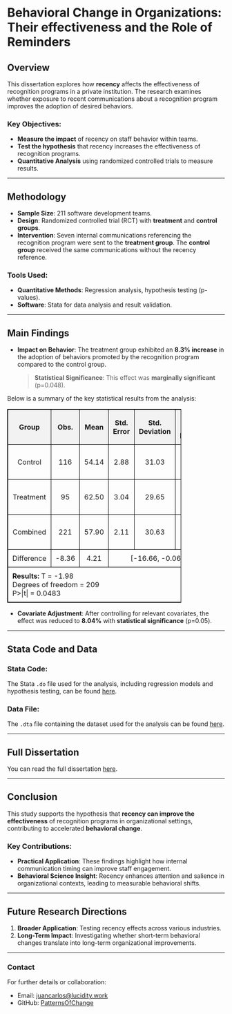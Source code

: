 # Behavioral Change in Organizations: Their effectiveness and the Role of Reminders
 
## Overview
This dissertation explores how **recency** affects the effectiveness of recognition programs in a private institution. The research examines whether exposure to recent communications about a recognition program improves the adoption of desired behaviors.

### Key Objectives:
- **Measure the impact** of recency on staff behavior within teams.
- **Test the hypothesis** that recency increases the effectiveness of recognition programs.
- **Quantitative Analysis** using randomized controlled trials to measure results.

---

## Methodology

- **Sample Size**: 211 software development teams.
- **Design**: Randomized controlled trial (RCT) with **treatment** and **control groups**.
- **Intervention**: Seven internal communications referencing the recognition program were sent to the **treatment group**. The **control group** received the same communications without the recency reference.

### Tools Used:
- **Quantitative Methods**: Regression analysis, hypothesis testing (p-values).
- **Software**: Stata for data analysis and result validation.

---

## Main Findings

- **Impact on Behavior**: The treatment group exhibited an **8.3% increase** in the adoption of behaviors promoted by the recognition program compared to the control group.
  
  > **Statistical Significance**: This effect was **marginally significant** (p=0.048).

Below is a summary of the key statistical results from the analysis:

<table style="width:80%; border: 1px solid black; border-collapse: collapse;">
  <tr style="background-color: #f2f2f2; text-align: center;">
    <th style="padding: 10px; border: 1px solid black;">Group</th>
    <th style="padding: 10px; border: 1px solid black;">Obs.</th>
    <th style="padding: 10px; border: 1px solid black;">Mean</th>
    <th style="padding: 10px; border: 1px solid black;">Std. Error</th>
    <th style="padding: 10px; border: 1px solid black;">Std. Deviation</th>
    <th style="padding: 10px; border: 1px solid black;">95% Conf. Interval</th>
  </tr>
  <tr style="text-align: center;">
    <td style="padding: 10px; border: 1px solid black;">Control</td>
    <td style="padding: 10px; border: 1px solid black;">116</td>
    <td style="padding: 10px; border: 1px solid black;">54.14</td>
    <td style="padding: 10px; border: 1px solid black;">2.88</td>
    <td style="padding: 10px; border: 1px solid black;">31.03</td>
    <td style="padding: 10px; border: 1px solid black;">48.27 - 59.84</td>
  </tr>
  <tr style="text-align: center;">
    <td style="padding: 10px; border: 1px solid black;">Treatment</td>
    <td style="padding: 10px; border: 1px solid black;">95</td>
    <td style="padding: 10px; border: 1px solid black;">62.50</td>
    <td style="padding: 10px; border: 1px solid black;">3.04</td>
    <td style="padding: 10px; border: 1px solid black;">29.65</td>
    <td style="padding: 10px; border: 1px solid black;">56.45 - 68.54</td>
  </tr>
  <tr style="text-align: center;">
    <td style="padding: 10px; border: 1px solid black;">Combined</td>
    <td style="padding: 10px; border: 1px solid black;">221</td>
    <td style="padding: 10px; border: 1px solid black;">57.90</td>
    <td style="padding: 10px; border: 1px solid black;">2.11</td>
    <td style="padding: 10px; border: 1px solid black;">30.63</td>
    <td style="padding: 10px; border: 1px solid black;">53.74 - 62.06</td>
  </tr>
  <tr style="text-align: center;">
    <td style="padding: 10px; border: 1px solid black;">Difference</td>
    <td style="padding: 10px; border: 1px solid black;">-8.36</td>
    <td style="padding: 10px; border: 1px solid black;">4.21</td>
    <td colspan="3" style="padding: 10px; border: 1px solid black;">[-16.66, -0.063]</td>
  </tr>
  <tr style="text-align: center;">
    <td colspan="6" style="padding: 10px; border: 1px solid black; text-align: left;">
      <strong>Results:</strong> T = -1.98<br>Degrees of freedom = 209<br>P>|t| = 0.0483
    </td>
  </tr>
</table>

- **Covariate Adjustment**: After controlling for relevant covariates, the effect was reduced to **8.04%** with **statistical significance** (p=0.05).

---

## Stata Code and Data

### Stata Code:
The Stata `.do` file used for the analysis, including regression models and hypothesis testing, can be found [here](https://www.dropbox.com/scl/fi/8p9b2rj479q5xxm98foqk/18080-Dissertation-Do-File-FINAL.do?rlkey=15ywf6qajuuzwiwivx3tx1tyj&st=v2hr9uzq&dl=0).

### Data File:
The `.dta` file containing the dataset used for the analysis can be found [here](https://www.dropbox.com/scl/fi/zgv46wuwb4hk2k8fuulqi/18080-Dissertation-File-FINAL.dta?rlkey=jhzu39l42nwk2dc8kgltaqatv&st=iaxrhl0s&dl=0).

---

## Full Dissertation

You can read the full dissertation [here](https://www.dropbox.com/scl/fi/vybf2cqcvpkf3xk7yck1f/18080-PB413E-Dissertation-FINAL.pdf?rlkey=d3uq06kxx7zmpmwsizoeokv7z&st=zk4ctlzi&dl=0).

---

## Conclusion

This study supports the hypothesis that **recency can improve the effectiveness** of recognition programs in organizational settings, contributing to accelerated **behavioral change**.

### Key Contributions:
- **Practical Application**: These findings highlight how internal communication timing can improve staff engagement.
- **Behavioral Science Insight**: Recency enhances attention and salience in organizational contexts, leading to measurable behavioral shifts.

---

## Future Research Directions
1. **Broader Application**: Testing recency effects across various industries.
2. **Long-Term Impact**: Investigating whether short-term behavioral changes translate into long-term organizational improvements.

---

### Contact
For further details or collaboration:
- Email: [juancarlos@lucidity.work](mailto:juancarlos@lucidity.work)
- GitHub: [PatternsOfChange](https://github.com/PatternsOfChange)
